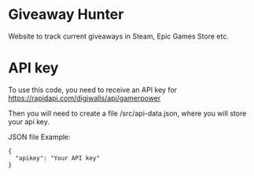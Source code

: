# Giveaway Hunter

Website to track current giveaways in Steam, Epic Games Store etc.

# API key

To use this code, you need to receive an API key for https://rapidapi.com/digiwalls/api/gamerpower

Then you will need to create a file /src/api-data.json, where you will store your api key. 

JSON file Example:

```
{
  "apikey": "Your API key"
}
```